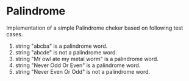 # Palindrome

Implementation of a simple Palindrome cheker based on following test cases.

1. string "abcba" is a palindrome word.
2. string "abcde" is not a palindrome word.
3. string "Mr owl ate my metal worm" is a palindrome word.
4. string "Never Odd Or Even" is a palindrome word.
5. string "Never Even Or Odd" is not a palindrome word.
